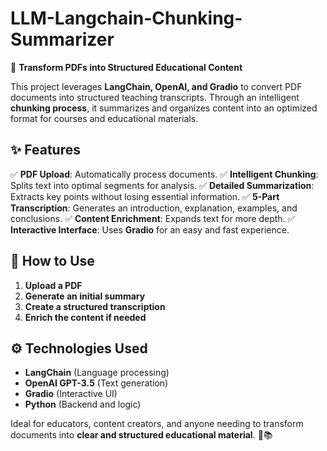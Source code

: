 # LLM-Langchain-Chunking-Summarizer

🚀 **Transform PDFs into Structured Educational Content**

This project leverages **LangChain, OpenAI, and Gradio** to convert PDF documents into structured teaching transcripts. Through an intelligent **chunking process**, it summarizes and organizes content into an optimized format for courses and educational materials.

## ✨ Features

✅ **PDF Upload**: Automatically process documents.
✅ **Intelligent Chunking**: Splits text into optimal segments for analysis.
✅ **Detailed Summarization**: Extracts key points without losing essential information.
✅ **5-Part Transcription**: Generates an introduction, explanation, examples, and conclusions.
✅ **Content Enrichment**: Expands text for more depth.
✅ **Interactive Interface**: Uses **Gradio** for an easy and fast experience.

## 🔧 How to Use

1. **Upload a PDF**
2. **Generate an initial summary**
3. **Create a structured transcription**
4. **Enrich the content if needed**

## ⚙️ Technologies Used

- **LangChain** (Language processing)
- **OpenAI GPT-3.5** (Text generation)
- **Gradio** (Interactive UI)
- **Python** (Backend and logic)

Ideal for educators, content creators, and anyone needing to transform documents into **clear and structured educational material**. 🚀📚

